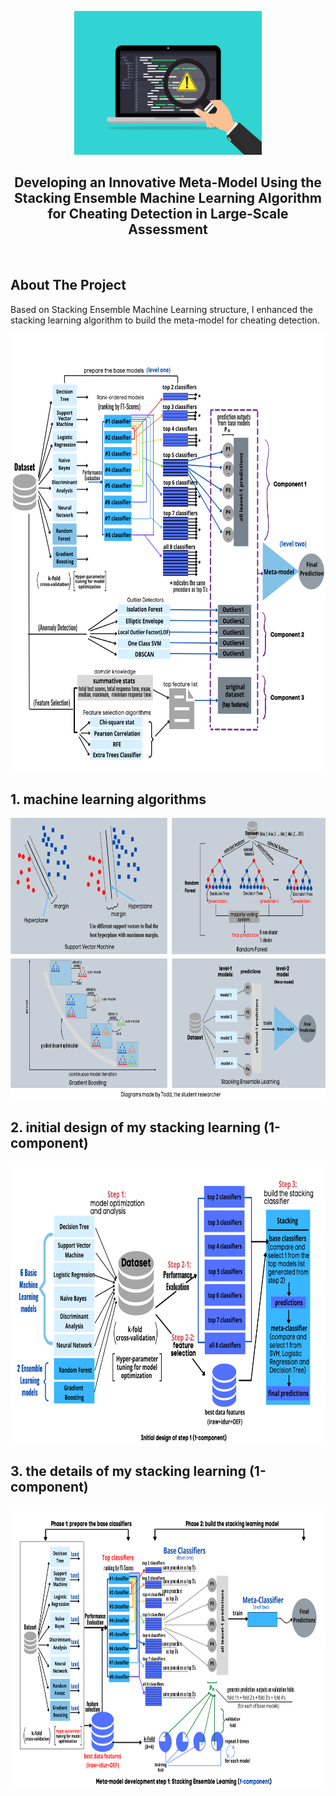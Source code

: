 <p align="center">
  <a href="https://github.com/ToddTechTalk/Best-README-Template">
    <img src="image/title.png" alt="" width="300" height="230">
  </a>
</p>
<p align="center">
  <h2 align="center">Developing an Innovative Meta-Model Using the Stacking Ensemble Machine Learning Algorithm for Cheating Detection in Large-Scale Assessment</h2>
</p>


<br>

## About The Project
Based on Stacking Ensemble Machine Learning structure, I enhanced the stacking learning algorithm to build the meta-model for cheating detection.
<p align="center">
  <a href="https://github.com/ToddTechTalk/meta-model/">
    <img src="image/3-component final model.png" alt="" width="700" height="700">
  </a>
</p>

## 1. machine learning algorithms
<p align="center">
  <a href="https://github.com/ToddTechTalk/meta-model/">
    <img src="image/4MLs.png" alt="" width="700" height="450">
  </a>
</p>

## 2. initial design of my stacking learning (1-component)
<p align="center">
  <a href="https://github.com/ToddTechTalk/meta-model/">
    <img src="image/1-component initial.png" alt="" width="700" height="450">
  </a>
</p>

## 3. the details of my stacking learning (1-component)
<p align="center">
  <a href="https://github.com/ToddTechTalk/meta-model/">
    <img src="image/1-component detailed.png" alt="" width="700" height="450">
  </a>
</p>
